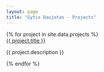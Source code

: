 ```yaml
---
layout: page
title: "Gytis Daujotas - Projects"
---
```


<div class="grid grid-cols-1 md:grid-cols-2 gap-4 gap-y-8 py-8">
{% for project in site.data.projects %}
<div>
<a href="{{ project.link }}">{{ project.title }}</a>
 <p>{{ project.description }}</p>
 </div>
{% endfor %}
</div>
